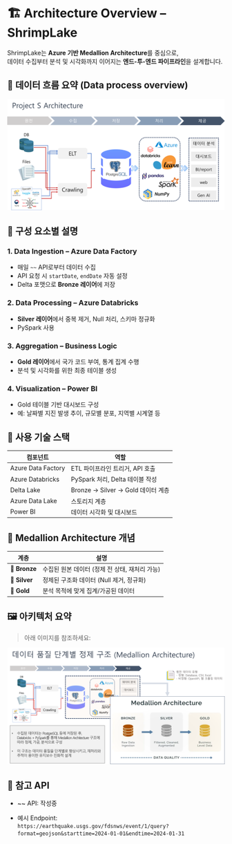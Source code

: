 # 🏗️ Architecture Overview – ShrimpLake

ShrimpLake는 **Azure 기반 Medallion Architecture**를 중심으로,  
데이터 수집부터 분석 및 시각화까지 이어지는 **엔드-투-엔드 파이프라인**을 설계합니다.


## 🔄 데이터 흐름 요약 (Data process overview)
![Medallion Architecture](/docs/image/image1.png)


## 🧱 구성 요소별 설명

### 1. Data Ingestion – Azure Data Factory
- 매일 `~~` API로부터 데이터 수집
- API 요청 시 `startDate`, `endDate` 자동 설정
- Delta 포맷으로 **Bronze 레이어**에 저장

### 2. Data Processing – Azure Databricks
- **Silver 레이어**에서 중복 제거, Null 처리, 스키마 정규화
- PySpark 사용

### 3. Aggregation – Business Logic
- **Gold 레이어**에서 국가 코드 부여, 통계 집계 수행
- 분석 및 시각화를 위한 최종 테이블 생성

### 4. Visualization – Power BI
- Gold 테이블 기반 대시보드 구성
- 예: 날짜별 지진 발생 추이, 규모별 분포, 지역별 시계열 등


## 🧩 사용 기술 스택

| 컴포넌트         | 역할                                |
|------------------|-------------------------------------|
| Azure Data Factory | ETL 파이프라인 트리거, API 호출     |
| Azure Databricks   | PySpark 처리, Delta 테이블 작성    |
| Delta Lake         | Bronze → Silver → Gold 데이터 계층 |
| Azure Data Lake    | 스토리지 계층                      |
| Power BI           | 데이터 시각화 및 대시보드          |



## 📌 Medallion Architecture 개념

| 계층     | 설명 |
|----------|------|
| 🥉 **Bronze** | 수집된 원본 데이터 (정제 전 상태, 재처리 가능) |
| 🥈 **Silver** | 정제된 구조화 데이터 (Null 제거, 정규화) |
| 🥇 **Gold**   | 분석 목적에 맞게 집계/가공된 데이터 |



## 🖼️ 아키텍처 요약

> 아래 이미지를 참조하세요:

![Medallion_Architecture](/docs/image/image2.png)



## 📌 참고 API

- ~~ API: 작성중 


- 예시 Endpoint:  
  `https://earthquake.usgs.gov/fdsnws/event/1/query?format=geojson&starttime=2024-01-01&endtime=2024-01-31`
